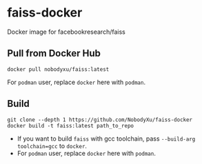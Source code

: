 # faiss-docker

Docker image for facebookresearch/faiss

## Pull from Docker Hub

```
docker pull nobodyxu/faiss:latest
```

For `podman` user, replace `docker` here with `podman`.

## Build

```
git clone --depth 1 https://github.com/NobodyXu/faiss-docker
docker build -t faiss:latest path_to_repo
```

 - If you want to build `faiss` with gcc toolchain, pass `--build-arg toolchain=gcc` to `docker`.
 - For `podman` user, replace `docker` here with `podman`.
